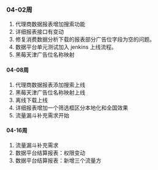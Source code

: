 ### 04-02周
1. 代理商数据报表增加搜索功能
2. 详细报表接口有变动
3. 修复消费数据分析下载的报表部分广告位字段为空的问题。
4. 数据平台单元测试加入 jenkins 上线流程。
5. 黑莓天津广告位名称映射

#### 04-08周
1. 代理商数据报表添加搜索上线
2. 黑莓天津广告位名称映射上线
3. 离线下载上线
4. 详细报表增加一个筛选框区分本地化和全国效果
5. 流量漏斗补充需求开始

#### 04-16周
1. 流量漏斗补充需求
2. 数据平台结算报表：权限变动
3. 数据平台结算报表：新增三个流量方